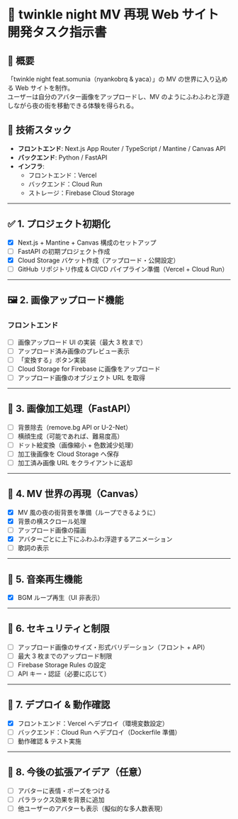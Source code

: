 # 🎨 twinkle night MV 再現 Web サイト 開発タスク指示書

## 🌟 概要

「twinkle night feat.somunia（nyankobrq & yaca）」の MV の世界に入り込める Web サイトを制作。  
ユーザーは自分のアバター画像をアップロードし、MV のようにふわふわと浮遊しながら夜の街を移動できる体験を得られる。

## 🧱 技術スタック

- **フロントエンド**: Next.js App Router / TypeScript / Mantine / Canvas API
- **バックエンド**: Python / FastAPI
- **インフラ**:
  - フロントエンド：Vercel
  - バックエンド：Cloud Run
  - ストレージ：Firebase Cloud Storage

---

## ✅ 1. プロジェクト初期化

- [x] Next.js + Mantine + Canvas 構成のセットアップ
- [ ] FastAPI の初期プロジェクト作成
- [x] Cloud Storage バケット作成（アップロード・公開設定）
- [ ] GitHub リポジトリ作成 & CI/CD パイプライン準備（Vercel + Cloud Run）

---

## 🖼️ 2. 画像アップロード機能

### フロントエンド

- [ ] 画像アップロード UI の実装（最大 3 枚まで）
- [ ] アップロード済み画像のプレビュー表示
- [ ] 「変換する」ボタン実装
- [ ] Cloud Storage for Firebase に画像をアップロード
- [ ] アップロード画像のオブジェクト URL を取得

---

## 🎨 3. 画像加工処理（FastAPI）

- [ ] 背景除去（remove.bg API or U-2-Net）
- [ ] 横顔生成（可能であれば、難易度高）
- [ ] ドット絵変換（画像縮小 + 色数減少処理）
- [ ] 加工後画像を Cloud Storage へ保存
- [ ] 加工済み画像 URL をクライアントに返却

---

## 🌃 4. MV 世界の再現（Canvas）

- [x] MV 風の夜の街背景を準備（ループできるように）
- [x] 背景の横スクロール処理
- [ ] アップロード画像の描画
- [x] アバターごとに上下にふわふわ浮遊するアニメーション
- [ ] 歌詞の表示

---

## 🎵 5. 音楽再生機能

- [x] BGM ループ再生（UI 非表示）

---

## 🔐 6. セキュリティと制限

- [ ] アップロード画像のサイズ・形式バリデーション（フロント + API）
- [ ] 最大 3 枚までのアップロード制限
- [ ] Firebase Storage Rules の設定
- [ ] API キー・認証（必要に応じて）

---

## 🚀 7. デプロイ & 動作確認

- [x] フロントエンド：Vercel へデプロイ（環境変数設定）
- [ ] バックエンド：Cloud Run へデプロイ（Dockerfile 準備）
- [ ] 動作確認 & テスト実施

---

## 🔄 8. 今後の拡張アイデア（任意）

- [ ] アバターに表情・ポーズをつける
- [ ] パララックス効果を背景に追加
- [ ] 他ユーザーのアバターも表示（擬似的な多人数表現）
